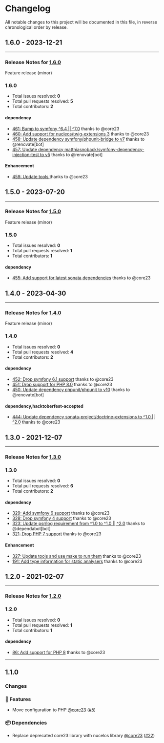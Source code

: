 # Changelog

All notable changes to this project will be documented in this file, in reverse chronological order by release.

## 1.6.0 - 2023-12-21


-----

### Release Notes for [1.6.0](https://github.com/nucleos/NucleosAllInklBundle/milestone/10)

Feature release (minor)

### 1.6.0

- Total issues resolved: **0**
- Total pull requests resolved: **5**
- Total contributors: **2**

#### dependency

 - [461: Bump to symfony ^6.4 || ^7.0](https://github.com/nucleos/NucleosAllInklBundle/pull/461) thanks to @core23
 - [460: Add support for nucleos/twig-extensions 3](https://github.com/nucleos/NucleosAllInklBundle/pull/460) thanks to @core23
 - [458: Update dependency symfony/phpunit-bridge to v7](https://github.com/nucleos/NucleosAllInklBundle/pull/458) thanks to @renovate[bot]
 - [457: Update dependency matthiasnoback/symfony-dependency-injection-test to v5](https://github.com/nucleos/NucleosAllInklBundle/pull/457) thanks to @renovate[bot]

#### Enhancement

 - [459: Update tools ](https://github.com/nucleos/NucleosAllInklBundle/pull/459) thanks to @core23

## 1.5.0 - 2023-07-20


-----

### Release Notes for [1.5.0](https://github.com/nucleos/NucleosAllInklBundle/milestone/8)

Feature release (minor)

### 1.5.0

- Total issues resolved: **0**
- Total pull requests resolved: **1**
- Total contributors: **1**

#### dependency

 - [455: Add support for latest sonata dependencies](https://github.com/nucleos/NucleosAllInklBundle/pull/455) thanks to @core23

## 1.4.0 - 2023-04-30


-----

### Release Notes for [1.4.0](https://github.com/nucleos/NucleosAllInklBundle/milestone/5)

Feature release (minor)

### 1.4.0

- Total issues resolved: **0**
- Total pull requests resolved: **4**
- Total contributors: **2**

#### dependency

 - [452: Drop symfony 6.1 support](https://github.com/nucleos/NucleosAllInklBundle/pull/452) thanks to @core23
 - [451: Drop support for PHP 8.0](https://github.com/nucleos/NucleosAllInklBundle/pull/451) thanks to @core23
 - [450: Update dependency phpunit/phpunit to v10](https://github.com/nucleos/NucleosAllInklBundle/pull/450) thanks to @renovate[bot]

#### dependency,hacktoberfest-accepted

 - [444: Update dependency sonata-project/doctrine-extensions to ^1.0 || ^2.0](https://github.com/nucleos/NucleosAllInklBundle/pull/444) thanks to @core23

## 1.3.0 - 2021-12-07


-----

### Release Notes for [1.3.0](https://github.com/nucleos/NucleosAllInklBundle/milestone/2)



### 1.3.0

- Total issues resolved: **0**
- Total pull requests resolved: **6**
- Total contributors: **2**

#### dependency

 - [329: Add symfony 6 support](https://github.com/nucleos/NucleosAllInklBundle/pull/329) thanks to @core23
 - [328: Drop symfony 4 support](https://github.com/nucleos/NucleosAllInklBundle/pull/328) thanks to @core23
 - [323: Update psr/log requirement from ^1.0 to ^1.0 || ^2.0](https://github.com/nucleos/NucleosAllInklBundle/pull/323) thanks to @dependabot[bot]
 - [321: Drop PHP 7 support](https://github.com/nucleos/NucleosAllInklBundle/pull/321) thanks to @core23

#### Enhancement

 - [327: Update tools and use make to run them](https://github.com/nucleos/NucleosAllInklBundle/pull/327) thanks to @core23
 - [191: Add type information for static analysers](https://github.com/nucleos/NucleosAllInklBundle/pull/191) thanks to @core23

## 1.2.0 - 2021-02-07

-----

### Release Notes for [1.2.0](https://github.com/nucleos/NucleosAllInklBundle/milestone/1)

### 1.2.0

- Total issues resolved: **0**
- Total pull requests resolved: **1**
- Total contributors: **1**

#### dependency

 - [86: Add support for PHP 8](https://github.com/nucleos/NucleosAllInklBundle/pull/86) thanks to @core23

-----

## 1.1.0

### Changes

### 🚀 Features

- Move configuration to PHP [@core23] ([#5])

### 📦 Dependencies

- Replace deprecated core23 library with nucelos library [@core23] ([#22])

[#22]: https://github.com/nucleos/NucleosAllInklBundle/pull/22
[#5]: https://github.com/nucleos/NucleosAllInklBundle/pull/5
[@core23]: https://github.com/core23
